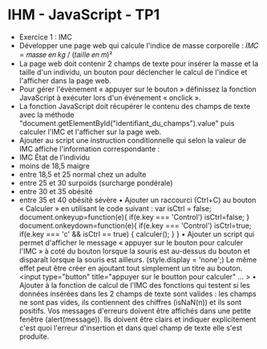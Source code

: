 # IHM - JavaScript - TP1

* Exercice 1 : IMC
* Développer une page web qui calcule l'indice de masse corporelle : 𝐼𝑀𝐶 = 𝑚𝑎𝑠𝑠𝑒 𝑒𝑛 𝑘𝑔 / (𝑡𝑎𝑖𝑙𝑙𝑒 𝑒𝑛 𝑚)²
* La page web doit contenir 2 champs de texte pour insérer la masse et la taille d'un individu, un bouton pour déclencher le calcul de l'indice et l'afficher dans la page web.
* Pour gérer l'évènement « appuyer sur le bouton » définissez la fonction JavaScript à exécuter lors d'un événement « onclick ».
* La fonction JavaScript doit récupérer le contenu des champs de texte avec la méthode "document.getElementById("identifiant_du_champs").value" puis calculer l'IMC et l'afficher sur la page web.
* Ajouter au script une instruction conditionnelle qui selon la valeur de IMC affiche l'information correspondante :
* IMC État de l'individu
* moins de 18,5 maigre
* entre 18,5 et 25 normal chez un adulte
* entre 25 et 30 surpoids (surcharge pondérale)
* entre 30 et 35 obésité
* entre 35 et 40 obésité sévère
• Ajouter un raccourci (Ctrl+C) au bouton « Calculer » en utilisant le code suivant :
var isCtrl = false;
document.onkeyup=function(e){
if(e.key === 'Control')
isCtrl=false;
}
document.onkeydown=function(e){
if(e.key === 'Control') isCtrl=true;
if(e.key === 'c' && isCtrl == true) {
calculer();
}
}
• Ajouter un script qui permet d'afficher le message « appuyer sur le bouton pour calculer
l'IMC » à coté du bouton lorsque la souris est au-dessus du bouton et disparaît lorsque la
souris est ailleurs. (style.display = 'none';)
Le même effet peut être créer en ajoutant tout simplement un titre au bouton.
<input type="button" title="appuyer sur le boutton pour calculer" … >
• Ajouter à la fonction de calcul de l'IMC des fonctions qui testent si les données insérées
dans les 2 champs de texte sont valides : les champs ne sont pas vides, ils contiennent des
chiffres (isNaN(n)) et ils sont positifs. 
Vos messages d'erreurs doivent être affichés dans une petite fenêtre (alert(message)). Ils
doivent être clairs et indiquer explicitement c'est quoi l'erreur d'insertion et dans quel
champ de texte elle s'est produite.
